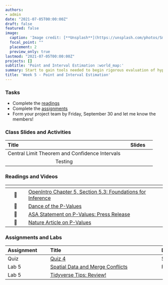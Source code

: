 ```yaml
---
authors:
- admin
date: "2021-07-05T00:00:00Z"
draft: false
featured: false
image:
  caption: 'Image credit: [**Unsplash**](https://unsplash.com/photos/SmnnJ0wdE4U)'
  focal_point: ""
  placement: 2
  preview_only: true
lastmod: "2021-07-05T00:00:00Z"
projects: []
subtitle: 'Point and Interval Estimation :world_map:'
summary: Start to gain tools needed to begin rigorous evaluation of hypotheses in science
title: 'Week 5 - Point and Interval Estimation'
---
```


### Tasks


- Complete the [readings](/post/05-week/#readings-and-videos)
- Complete the [assignments](/post/05-week/#assignments)
- Form your project team by Friday, September 30 and let me know the members!

### Class Slides and Activities
| <div style="width:250px;text-align:left">Title</div> | <div  style="width:80px;text-align:center">Slides</div> | 
|:---:|:---------------------|
| Central Limit Theorem and Confidence Intervals | [<span style="color: #4b5357;"><i class="fas fa-desktop fa-lg"></i></span>](https://sta-198-glhlth-298-fall-2022.github.io/website/slides/week-05/w5-l01-clt.html)  | 
| Testing | [<span style="color: #4b5357;"><i class="fas fa-desktop fa-lg"></i></span>](https://sta-198-glhlth-298-fall-2022.github.io/website/slides/week-02/coming-soon.html)  | 



### Readings and Videos

| <div style="width:50px"></div>  | <div style="width:420px"></div>  |  <div style="width:200px"></div> |
|:---:|:---|:---:|
| :open_book: | [OpenIntro Chapter 5, Section 5.3: Foundations for Inference ](https://www.openintro.org/book/os/) | **Required** |
| :movie_camera: | [Dance of the P-Values](https://www.youtube.com/watch?v=5OL1RqHrZQ8&app=desktop) | **Required** |
| :open_book: | [ASA Statement on P-Values: Press Release ](https://www.amstat.org/asa/files/pdfs/p-valuestatement.pdf) | **Required** |
| :open_book: | [Nature Article on P-Values](http://www.nature.com/news/scientific-method-statistical-errors-1.14700) | **Highly Recommended** |



### Assignments and Labs

| <div style="width:120px;text-align:left">Assignment</div> | <div style="width:340px;text-align:left">Title</div> | <div style="width:200px;text-align:left">Due</div> |
|:---|:---|:---|
| Quiz | [Quiz 4](https://sakai.duke.edu) | Sunday, 9/26 |
| Lab 5 | [Spatial Data and Merge Conflicts](https://sta-198-glhlth-298-fall-2022.github.io/website/slides/week-02/coming-soon.html) | Friday, 9/30 |
| Lab 5 |[Tidyverse Tips: Review!](https://sta-198-glhlth-298-fall-2022.github.io/website/slides/week-02/coming-soon.html)|  |

